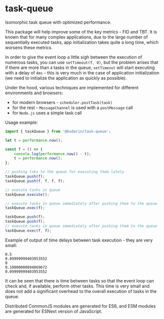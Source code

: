 # task-queue

Isomorphic task queue with optimized performance.

This package will help improve some of the key metrics - FID and TBT.
It is known that for many complex applications, due to the large number of sequentially executed tasks, app initialization takes quite a long time, which worsens these metrics.

In order to give the event loop a little sigh between the execution of numerous tasks, you can use `setTimeout(f, 0)`, but the problem arises that if there are more than `4` tasks in the queue, `setTimeout` will start executing with a delay of `4ms` - this is very much in the case of application initialization (we need to initialize the application as quickly as possible).

Under the hood, various techniques are implemented for different environments and browsers:

-   for modern browsers - `scheduler.postTask(task)`
-   for the rest - `MessageChannel` is used with a `postMessage` call
-   for `Node.js` uses a simple task call

Usage example:

```js
import { taskQueue } from '@budarin/task-queue';

let t = performance.now();

const f = () => {
    console.log(performance.now() - t);
    t = performance.now();
};

// pushing tsks to the queue for executing them lately
taskQueue.push(f);
taskQueue.push(f, f, f, f);

// execute tasks in queue
taskQueue.execute();

// execute tasks in queue immediately after pushing them to the queue
taskQueue.exec(f);

taskQueue.push(f);
taskQueue.push(f);
// execute tasks in queue immediately after pushing them to the queue
taskQueue.exec(f, f);
```

Example of output of time delays between task execution - they are very small:

```
0.5
0.09999999403953552
0
0.10000000894069672
0.09999999403953552
```

It can be seen that there is time between tasks so that the event loop can check and, if available, perform other tasks.
This time is very small and does not add a significant overhead to the overall execution of tasks in the queue.

Distributed CommonJS modules are generated for ES6, and ESM modules are generated for ESNext version of JavaScript.
